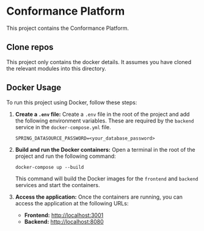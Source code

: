 # Conformance Platform

This project contains the Conformance Platform.

## Clone repos

This project only contains the docker details. It assumes you have cloned the relevant modules into this directory.

## Docker Usage

To run this project using Docker, follow these steps:

1.  **Create a `.env` file:**
    Create a `.env` file in the root of the project and add the following environment variables. These are required by the `backend` service in the `docker-compose.yml` file.

    ```
    SPRING_DATASOURCE_PASSWORD=<your_database_password>
    ```

2.  **Build and run the Docker containers:**
    Open a terminal in the root of the project and run the following command:

    ```
    docker-compose up --build
    ```

    This command will build the Docker images for the `frontend` and `backend` services and start the containers.

3.  **Access the application:**
    Once the containers are running, you can access the application at the following URLs:
    - **Frontend:** [http://localhost:3001](http://localhost:3001)
    - **Backend:** [http://localhost:8080](http://localhost:8080)
